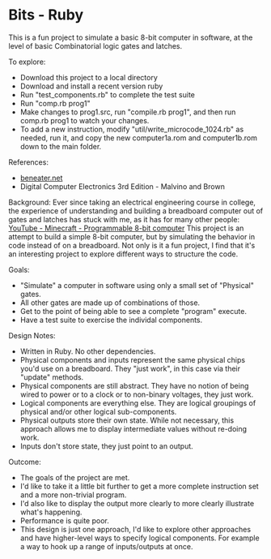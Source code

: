 # Bits - Ruby

This is a fun project to simulate a basic 8-bit computer in software, at the level of basic Combinatorial logic gates and latches.

To explore:
* Download this project to a local directory
* Download and install a recent version ruby
* Run "test_components.rb" to complete the test suite
* Run "comp.rb prog1"
* Make changes to prog1.src, run "compile.rb prog1", and then run comp.rb prog1 to watch your changes.
* To add a new instruction, modify "util/write_microcode_1024.rb" as needed, run it, and copy the new computer1a.rom and computer1b.rom down to the main folder.

References:
* [beneater.net](https://eater.net/8bit)
* Digital Computer Electronics 3rd Edition - Malvino and Brown

Background:
Ever since taking an electrical engineering course in college, the experience of understanding and building a breadboard computer 
out of gates and latches has stuck with me, as it has for many other people:  [YouTube - Minecraft - Programmable 8-bit computer](https://youtu.be/ydd6l3iYOZE)
This project is an attempt to build a simple 8-bit computer, but by simulating the behavior in code instead of on a breadboard.
Not only is it a fun project, I find that it's an interesting project to explore different ways to structure the code.

Goals:
* "Simulate" a computer in software using only a small set of "Physical" gates.
* All other gates are made up of combinations of those.
* Get to the point of being able to see a complete "program" execute.
* Have a test suite to exercise the individal components.

Design Notes:
* Written in Ruby.  No other dependencies.
* Physical components and inputs represent the same physical chips you'd use on a breadboard.  They "just work", in this case via their "update" methods.
* Physical components are still abstract.  They have no notion of being wired to power or to a clock or to non-binary voltages, they just work.
* Logical components are everything else.  They are logical groupings of physical and/or other logical sub-components.
* Physical outputs store their own state.  While not necessary, this approach allows me to display intermediate values without re-doing work.
* Inputs don't store state, they just point to an output.

Outcome:
* The goals of the project are met.
* I'd like to take it a little bit further to get a more complete instruction set and a more non-trivial program.
* I'd also like to display the output more clearly to more clearly illustrate what's happening.
* Performance is quite poor.  
* This design is just one approach, I'd like to explore other approaches and have higher-level ways to specify logical components.  For example a way to hook up a range of inputs/outputs at once.

